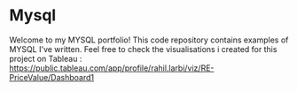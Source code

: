 # Mysql
Welcome to my MYSQL portfolio! This code repository contains examples of MYSQL I've written.
Feel free to check the visualisations i created for this project on Tableau : https://public.tableau.com/app/profile/rahil.larbi/viz/RE-PriceValue/Dashboard1
